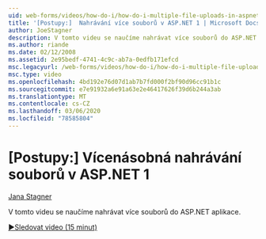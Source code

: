 ```yaml
---
uid: web-forms/videos/how-do-i/how-do-i-multiple-file-uploads-in-aspnet-1
title: '[Postupy:]  Nahrávání více souborů v ASP.NET 1 | Microsoft Docs'
author: JoeStagner
description: V tomto videu se naučíme nahrávat více souborů do ASP.NET aplikace.
ms.author: riande
ms.date: 02/12/2008
ms.assetid: 2e95bedf-4741-4c9c-ab7a-0edfb171efcd
msc.legacyurl: /web-forms/videos/how-do-i/how-do-i-multiple-file-uploads-in-aspnet-1
msc.type: video
ms.openlocfilehash: 4bd192e76d07d1ab7b7fd000f2bf90d96cc91b1c
ms.sourcegitcommit: e7e91932a6e91a63e2e46417626f39d6b244a3ab
ms.translationtype: MT
ms.contentlocale: cs-CZ
ms.lasthandoff: 03/06/2020
ms.locfileid: "78585804"
---
```

# <a name="how-do-i--multiple-file-uploads-in-aspnet1"></a>[Postupy:]  Vícenásobná nahrávání souborů v ASP.NET 1

[Jana Stagner](https://github.com/JoeStagner)

V tomto videu se naučíme nahrávat více souborů do ASP.NET aplikace.

[&#9654;Sledovat video (15 minut)](https://channel9.msdn.com/Blogs/ASP-NET-Site-Videos/how-do-i-multiple-file-uploads-in-aspnet-1)
